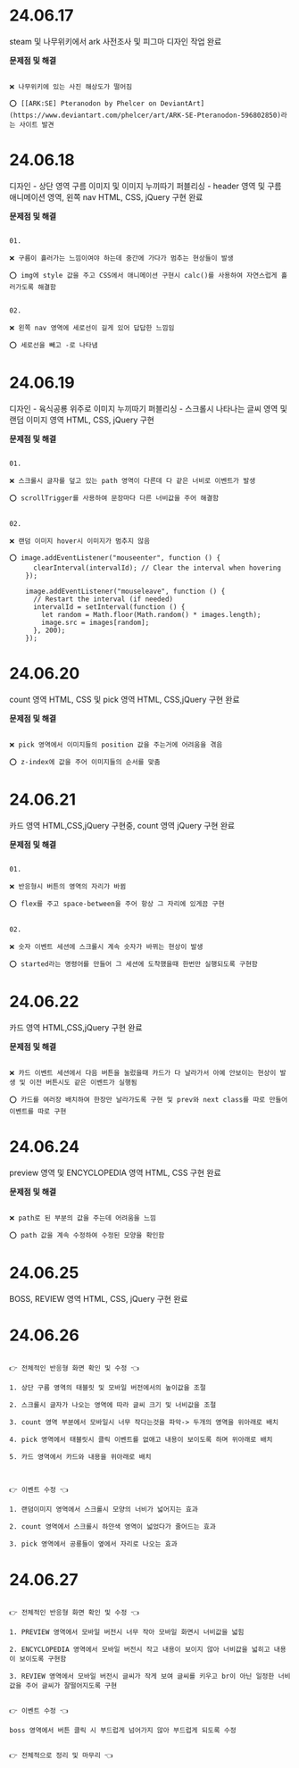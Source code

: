 # 24.06.17

steam 및 나무위키에서 ark 사전조사 및 피그마 디자인 작업 완료

**문제점 및 해결**

```

❌ 나무위키에 있는 사진 해상도가 떨어짐

⭕ [[ARK:SE] Pteranodon by Phelcer on DeviantArt](https://www.deviantart.com/phelcer/art/ARK-SE-Pteranodon-596802850)라는 사이트 발견

```

# 24.06.18

디자인 - 상단 영역 구름 이미지 및 이미지 누끼따기
퍼블리싱 - header 영역 및 구름 애니메이션 영역, 왼쪽 nav HTML, CSS, jQuery 구현 완료

**문제점 및 해결**

```

01.

❌ 구름이 흘러가는 느낌이여야 하는데 중간에 가다가 멈추는 현상들이 발생

⭕ img에 style 값을 주고 CSS에서 애니메이션 구현시 calc()를 사용하여 자연스럽게 흘러가도록 해결함


02.

❌ 왼쪽 nav 영역에 세로선이 길게 있어 답답한 느낌임

⭕ 세로선을 빼고 -로 나타냄

```

# 24.06.19

디자인 - 육식공룡 위주로 이미지 누끼따기
퍼블리싱 - 스크롤시 나타나는 글씨 영역 및 랜덤 이미지 영역 HTML, CSS, jQuery 구현

**문제점 및 해결**

```

01.

❌ 스크롤시 글자를 덮고 있는 path 영역이 다른데 다 같은 너비로 이벤트가 발생

⭕ scrollTrigger를 사용하여 문장마다 다른 너비값을 주어 해결함


02.

❌ 랜덤 이미지 hover시 이미지가 멈추지 않음

⭕ image.addEventListener("mouseenter", function () {
      clearInterval(intervalId); // Clear the interval when hovering
    });
   
    image.addEventListener("mouseleave", function () {
      // Restart the interval (if needed)
      intervalId = setInterval(function () {
        let random = Math.floor(Math.random() * images.length);
        image.src = images[random];
      }, 200);
    });

```

# 24.06.20

count 영역 HTML, CSS 및 pick 영역 HTML, CSS,jQuery 구현 완료

**문제점 및 해결**

```

❌ pick 영역에서 이미지들의 position 값을 주는거에 어려움을 겪음

⭕ z-index에 값을 주어 이미지들의 순서를 맞춤

```

# 24.06.21

카드 영역 HTML,CSS,jQuery 구현중, count 영역 jQuery 구현 완료

**문제점 및 해결**

```

01.

❌ 반응형시 버튼의 영역의 자리가 바뀜

⭕ flex를 주고 space-between을 주어 항상 그 자리에 있게끔 구현


02.

❌ 숫자 이벤트 세션에 스크롤시 계속 숫자가 바뀌는 현상이 발생

⭕ started라는 명령어를 만들어 그 세션에 도착했을때 한번만 실행되도록 구현함

```

# 24.06.22

카드 영역 HTML,CSS,jQuery 구현 완료

**문제점 및 해결**

```

❌ 카드 이벤트 세션에서 다음 버튼을 눌렀을때 카드가 다 날라가서 아예 안보이는 현상이 발생 및 이전 버튼시도 같은 이벤트가 실행됨

⭕ 카드를 여러장 배치하여 한장만 날라가도록 구현 및 prev와 next class를 따로 만들어 이벤트를 따로 구현

```

# 24.06.24

preview 영역 및 ENCYCLOPEDIA 영역 HTML, CSS 구현 완료

**문제점 및 해결**

```

❌ path로 된 부분의 값을 주는데 어려움을 느낌

⭕ path 값을 계속 수정하여 수정된 모양을 확인함

```

# 24.06.25

BOSS, REVIEW 영역 HTML, CSS, jQuery 구현 완료

# 24.06.26

```

👉 전체적인 반응형 화면 확인 및 수정 👈

1. 상단 구름 영역의 태블릿 및 모바일 버전에서의 높이값을 조절

2. 스크롤시 글자가 나오는 영역에 따라 글씨 크기 및 너비값을 조절

3. count 영역 부분에서 모바일시 너무 작다는것을 파악-> 두개의 영역을 위아래로 배치

4. pick 영역에서 태블릿시 클릭 이벤트를 없애고 내용이 보이도록 하며 위아래로 배치

5. 카드 영역에서 카드와 내용을 위아래로 배치



👉 이벤트 수정 👈

1. 랜덤이미지 영역에서 스크롤시 모양의 너비가 넓어지는 효과

2. count 영역에서 스크롤시 하얀색 영역이 넓었다가 줄어드는 효과
 
3. pick 영역에서 공룡들이 옆에서 자리로 나오는 효과

```

# 24.06.27

```

👉 전체적인 반응형 화면 확인 및 수정 👈

1. PREVIEW 영역에서 모바일 버전시 너무 작아 모바일 화면시 너비값을 넓힘

2. ENCYCLOPEDIA 영역에서 모바일 버전시 작고 내용이 보이지 않아 너비값을 넓히고 내용이 보이도록 구현함

3. REVIEW 영역에서 모바일 버전시 글씨가 작게 보여 글씨를 키우고 br이 아닌 일정한 너비값을 주어 글씨가 잘떨어지도록 구현


👉 이벤트 수정 👈

boss 영역에서 버튼 클릭 시 부드럽게 넘어가지 않아 부드럽게 되도록 수정


👉 전체적으로 정리 및 마무리 👈

```
